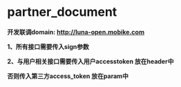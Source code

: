 # partner\_document

**开发联调domain: http://luna-open.mobike.com**

  


**1、所有接口需要传入sign参数**

**2、与用户相关接口需要传入用户accesstoken 放在header中**

**否则传入第三方access\_token 放在param中**

